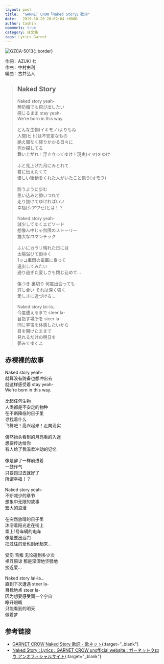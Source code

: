 ```yaml
---
layout: post
title:  "GARNET CROW「Naked Story」歌词"
date:   2019-10-20 20:02:04 +0800
author: Coshin
comments: true
category: 译文集
tags: Lyrics Garnet
---
```

![GZCA-5013](https://ganekuro.github.io/images/discography/album/GZCA-5013.jpg){:.border}

作詞：AZUKI 七<br>
作曲：中村由利<br>
編曲：古井弘人

<blockquote class="original">
  <h2>Naked Story</h2>
  <p>
    Naked story yeah-<br>
    無防備でも飛び出したい<br>
    感じるまま stay yeah-<br>
    We're born in this way.<br>
    <br>
    どんな生物(イキモノ)よりもね<br>
    人間(ヒト)は不安定なもの<br>
    絶え間なく降りかかる日々に<br>
    何か探してる<br>
    舞い上がれ！浮き立ってゆけ！現実(イマ)をゆけ<br>
    <br>
    ふと見上げた月にみとれて<br>
    君に伝えたくて<br>
    優しい衝動をくれた人がいたこと憶う(オモウ)<br>
    <br>
    酔うように歩む<br>
    思い込みと勢いつれて<br>
    走り抜けてゆければいい<br>
    幸福(シアワセ)とは！？<br>
    <br>
    Naked story yeah-<br>
    減少してゆくエピソード<br>
    想像ん中じゃ無限のストーリー<br>
    雄大なロマンチック<br>
    <br>
    ふいにカラリ晴れた日には<br>
    太陽浴びて街ゆく<br>
    1ッコ車両の電車に乗って<br>
    遠出してみたい<br>
    通り過ぎた愛しさも閉じ込めて…<br>
    <br>
    傷つき 裏切り 何度出会っても<br>
    許し合い それは深く強く<br>
    愛しさに近づける…<br>
    <br>
    Naked story lai-la...<br>
    今度遭えるまで steer la-<br>
    目指す場所を steer la-<br>
    同じ宇宙を体感したいから<br>
    目を開けたままで<br>
    見れるだけの明日を<br>
    夢みてゆくよ
  </p>
</blockquote>

<div class="translation">
  <h2>赤裸裸的故事</h2>
  <p>
    Naked story yeah-<br>
    就算没有防备也想冲出去<br>
    就这样感受着 stay yeah-<br>
    We're born in this way.<br>
    <br>
    比起任何生物<br>
    人类都是不安定的物种<br>
    在不断降临的日子里<br>
    寻找着什么<br>
    飞舞吧！高兴起来！走向现实<br>
    <br>
    偶然抬头看到的月亮看的入迷<br>
    想要传达给你<br>
    有人给了我温柔冲动的记忆<br>
    <br>
    像是醉了一样前进着<br>
    一鼓作气<br>
    只要跑过去就好了<br>
    所谓幸福！？<br>
    <br>
    Naked story yeah-<br>
    不断减少的章节<br>
    想象中无限的故事<br>
    宏大的浪漫<br>
    <br>
    在突然放晴的日子里<br>
    沐浴着阳光走在街上<br>
    乘上1号车辆的电车<br>
    像是要出远门<br>
    把过往的爱也封闭起来…<br>
    <br>
    受伤 背叛 无论碰到多少次<br>
    相互原谅 那是深深地坚强地<br>
    接近爱…<br>
    <br>
    Naked story lai-la...<br>
    直到下次遭遇 steer la-<br>
    目标地点 steer la-<br>
    因为想要感受同一个宇宙<br>
    睁开眼睛<br>
    只能看到的明天<br>
    做着梦
  </p>
</div>

## 参考链接

* [GARNET CROW Naked Story 歌詞 - 歌ネット](https://www.uta-net.com/song/20127/){:target="_blank"}
* [Naked Story : Lyrics : GARNET CROW unofficial website : ガーネットクロウ アンオフィシャルサイト](https://ganekuro.github.io/lyrics/original/Naked-Story.html){:target="_blank"}
